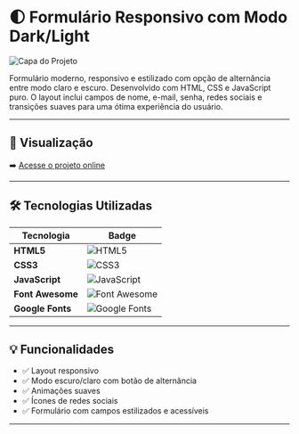 # 🌓 Formulário Responsivo com Modo Dark/Light

![Capa do Projeto](./assets/img/preview.png)

Formulário moderno, responsivo e estilizado com opção de alternância entre modo claro e escuro. Desenvolvido com HTML, CSS e JavaScript puro. O layout inclui campos de nome, e-mail, senha, redes sociais e transições suaves para uma ótima experiência do usuário.

---

## 🔗 Visualização

➡️ [Acesse o projeto online](https://samirasfonseca.github.io/Formul-rio-Modo-DARK-e-LIGHT/) 

---

## 🛠️ Tecnologias Utilizadas

| Tecnologia | Badge |
|------------|--------|
| **HTML5** | ![HTML5](https://img.shields.io/badge/HTML5-E34F26?style=for-the-badge&logo=html5&logoColor=white) |
| **CSS3** | ![CSS3](https://img.shields.io/badge/CSS3-1572B6?style=for-the-badge&logo=css3&logoColor=white) |
| **JavaScript** | ![JavaScript](https://img.shields.io/badge/JavaScript-F7DF1E?style=for-the-badge&logo=javascript&logoColor=black) |
| **Font Awesome** | ![Font Awesome](https://img.shields.io/badge/Font%20Awesome-528DD7?style=for-the-badge&logo=fontawesome&logoColor=white) |
| **Google Fonts** | ![Google Fonts](https://img.shields.io/badge/Google%20Fonts-4285F4?style=for-the-badge&logo=googlefonts&logoColor=white) |

---

## 💡 Funcionalidades

- ✅ Layout responsivo
- ✅ Modo escuro/claro com botão de alternância
- ✅ Animações suaves
- ✅ Ícones de redes sociais
- ✅ Formulário com campos estilizados e acessíveis

---

